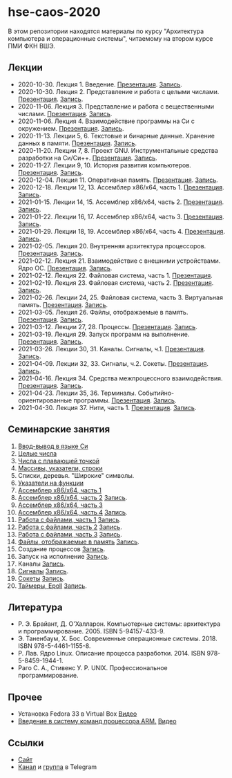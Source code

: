 # hse-caos-2020

В этом репозитории находятся материалы по курсу "Архитектура компьютера и операционные системы",
читаемому на втором курсе ПМИ ФКН ВШЭ.

## Лекции

* 2020-10-30. Лекция 1. Введение. [Презентация](00-lectures/01-intro/lecture01.pdf). [Запись](https://www.youtube.com/watch?v=r0MJV4BEsVo).
* 2020-10-30. Лекция 2. Представление и работа с целыми числами. [Презентация](00-lectures/02-integers/lecture02.pdf). [Запись](https://youtu.be/r0MJV4BEsVo?t=4940).
* 2020-11-06. Лекция 3. Представление и работа с вещественными числами. [Презентация](00-lectures/03-floating-point/lecture03.pdf). [Запись](https://youtu.be/ti44rdDh3yY).
* 2020-11-06. Лекция 4. Взаимодействие программы на Си с окружением. [Презентация](00-lectures/04-environment/lecture04.pdf). [Запись](https://youtu.be/ZXW81ZR5U_w).
* 2020-11-13. Лекции 5, 6. Текстовые и бинарные данные. Хранение данных в памяти. [Презентация](00-lectures/05-data-formats/lecture05.pdf). [Запись](https://youtu.be/gJNEqSiv9R4).
* 2020-11-20. Лекции 7, 8. Проект GNU. Инструментальные средства разработки на Си/Си++. [Презентация](00-lectures/07-gnu-toolchain/lecture07.pdf). [Запись](https://youtu.be/WcBTI0PKAuY).
* 2020-11-27. Лекции 9, 10. История развития компьютеров. [Презентация](00-lectures/09-cpu-history/lecture09.pdf). [Запись](https://youtu.be/TsGqDlZ1k64).
* 2020-12-04. Лекция 11. Оперативная память. [Презентация](00-lectures/11-memory/lecture11.pdf). [Запись](https://youtu.be/R8YEp6YvTqc).
* 2020-12-18. Лекции 12, 13. Ассемблер x86/x64, часть 1. [Презентация](00-lectures/12-asm-1/lecture12.pdf). [Запись](https://youtu.be/9kKLJyd1Zu0).
* 2021-01-15. Лекции 14, 15. Ассемблер x86/x64, часть 2. [Презентация](00-lectures/14-asm-2/lecture14.pdf). [Запись](https://youtu.be/8sYqqPsGkZM).
* 2021-01-22. Лекции 16, 17. Ассемблер x86/x64, часть 3. [Презентация](00-lectures/16-asm-3/lecture16.pdf). [Запись](https://youtu.be/mItQndH_ptg).
* 2021-01-29. Лекции 18, 19. Ассемблер x86/x64, часть 4. [Презентация](00-lectures/18-asm-4/lecture18.pdf). [Запись](https://youtu.be/VIiPUBIFVbc).
* 2021-02-05. Лекция 20. Внутренняя архитектура процессоров. [Презентация](00-lectures/20-cpu-internals/lecture20.pdf). [Запись](https://youtu.be/tODteVEEzwM).
* 2021-02-12. Лекция 21. Взаимодействие с внешними устройствами. Ядро ОС. [Презентация](00-lectures/21-io/lecture21.pdf). [Запись](https://youtu.be/1qwlZLLVC-I).
* 2021-02-12. Лекция 22. Файловая система, часть 1. [Презентация](00-lectures/22-filesystem-1/lecture22.pdf).
* 2021-02-19. Лекция 23. Файловая система, часть 2. [Презентация](00-lectures/23-filesystem-2/lecture23.pdf). [Запись](https://youtu.be/WoyAq3JoqpM).
* 2021-02-26. Лекции 24, 25. Файловая система, часть 3. Виртуальная память. [Презентация](00-lectures/24-filesystem-3/lecture24.pdf). [Запись](https://youtu.be/SKNjcc5ExQc).
* 2021-03-05. Лекция 26. Файлы, отображаемые в память. [Презентация](00-lectures/26-mmap/lecture26.pdf). [Запись](https://youtu.be/I4b1hTOhHxI).
* 2021-03-12. Лекции 27, 28. Процессы. [Презентация](00-lectures/27-fork/lecture27.pdf). [Запись](https://youtu.be/aY0ztcSmk3E).
* 2021-03-19. Лекция 29. Запуск программ на выполнение. [Презентация](00-lectures/29-exec/lecture29.pdf). [Запись](https://youtu.be/0OaKspt2Xog).
* 2021-03-26. Лекции 30, 31. Каналы. Сигналы, ч.1. [Презентация](00-lectures/30-pipe/lecture30.pdf). [Запись](https://youtu.be/krl9nVDUmsI).
* 2021-04-09. Лекции 32, 33. Сигналы, ч.2. Сокеты. [Презентация](00-lectures/32-signal/lecture32.pdf). [Запись](https://youtu.be/ET2nOVjTfH8).
* 2021-04-16. Лекция 34. Средства межпроцессного взаимодействия. [Презентация](00-lectures/34-ipc/lecture34.pdf). [Запись](https://youtu.be/Hd1RYV113V0).
* 2021-04-23. Лекции 35, 36. Терминалы. Событийно-ориентированные программы. [Презентация](00-lectures/35-tty/lecture35.pdf). [Запись](https://youtu.be/D5qfXlayooI).
* 2021-04-30. Лекция 37. Нити, часть 1. [Презентация](00-lectures/37-threads/lecture37.pdf). [Запись](https://youtu.be/zDwMc2FTQJw).

## Семинарские занятия

1. [Ввод-вывод в языке Си](01-stdio/README.md)
2. [Целые числа](02-integers/README.md)
3. [Числа с плавающей точкой](03-floating-point/README.md)
4. [Массивы, указатели, строки](04-arrays/README.md)
5. Списки, деревья. "Широкие" символы.
6. [Указатели на функции](06-function-pointers/README.md)
7. [Ассемблер x86/x64, часть 1](07-asm1/README.md)
8. [Ассемблер x86/x64, часть 2](08-asm2/README.md) [Запись](https://youtu.be/MEYU0cKDoxo).
9. [Ассемблер x86/x64, часть 3](09-asm3/README.md)
10. [Ассемблер x86/x64, часть 4](10-asm4/README.md) [Запись](https://youtu.be/3-ER36Nm4dU).
11. [Работа с файлами, часть 1](11-files1/README.md) [Запись](https://youtu.be/wJ8zXVHigOk).
12. [Работа с файлами, часть 2](12-files2/README.md) [Запись](https://youtu.be/quH5S8Rb6QA).
13. [Работа с файлами, часть 3](13-files3/README.md) [Запись](https://youtu.be/i8HR85SbpCU).
14. [Файлы, отображаемые в память](14-mmap/README.md) [Запись](https://youtu.be/kAySqrNBMvM).
15. Создание процессов [Запись](https://youtu.be/ZTssqP2pwds).
16. Запуск на исполнение [Запись](https://youtu.be/eIJm8x1O2Gg).
17. Каналы [Запись](https://youtu.be/V68dkidoios?list=PLEwK9wdS5g0qaFRRs8pcO3NT5W2IgPBfb).
18. [Сигналы](18-signal/README.md) [Запись](https://youtu.be/uHqJbyIcNVY).
19. [Сокеты](19-socket/README.md) [Запись](https://youtu.be/NKoIiT-hTm0).
20. [Таймеры, Epoll](20-poll/README.md) [Запись](https://youtu.be/16EUgzyOj4c).

## Литература

* Р. Э. Брайант, Д. О'Халларон. Компьютерные системы: архитектура и программирование. 2005. ISBN 5-94157-433-9.
* Э. Таненбаум, Х. Бос. Современные операционные системы. 2018. ISBN 978-5-4461-1155-8.
* Р. Лав. Ядро Linux. Описание процесса разработки. 2014. ISBN 978-5-8459-1944-1.
* Раго С. А., Стивенс У. Р. UNIX. Профессиональное программирование.

## Прочее

* Установка Fedora 33 в Virtual Box [Видео](https://youtu.be/hhrf7KbR-lM)
* [Введение в систему команд процессора ARM.](99-arm/README.md) [Видео](https://youtu.be/KYkso_riUpY)

## Ссылки

* [Сайт](https://caos.ejudge.ru)
* [Канал](https://t.me/hsecaos2020c) и [группа](https://t.me/hsecaos2020) в Telegram
